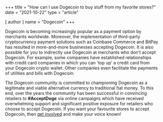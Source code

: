 +++
title = "How can I use Dogecoin to buy stuff from my favorite stores?"
date = "2021-10-22"
type = "article"

[ author ]
  name = "Dogecoin"
+++

Dogecoin is becoming increasingly popular as a payment option by merchants worldwide. Moreover, the implementation of third-party cryptocurrency payment solutions such as Coinbase Commerce and BitPay has resulted in more-and-more businesses accepting Dogecoin. It is also possible for you to indirectly use Dogecoin at merchants who don’t accept Dogecoin. For example, some companies have established relationships with credit card companies in which you can 'top up' a credit card from your Dogecoin crypto wallet. Other companies even facilitate the payments of utilities and bills with Dogecoin.

The Dogecoin community is committed to championing Dogecoin as a legitimate and viable alternative currency to traditional fiat money. To this end, over the years the community has been successful in convincing retailers to **#AcceptDoge** via online campaigns which have received overwhelming support and significant positive exposure for retailers who choose to accept Dogecoin. If you want your favourite stores to accept Dogecoin, then [get involved](/dogepedia/articles/join-the-dogecoin-community) and make your voice known!